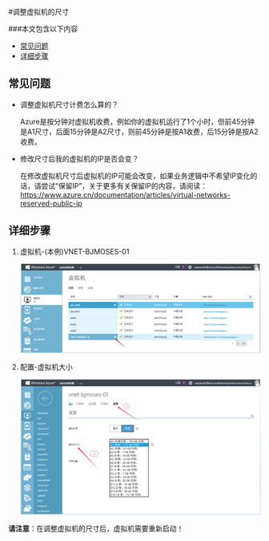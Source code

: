 <properties 
	pageTitle="调整虚拟机的尺寸" 
	description="本文介绍如何调整虚拟机的尺寸" 
	services="virtual machine" 
	documentationCenter="" 
	authors=""
	manager="" 
	editor=""/>
<tags ms.service="virtual-machine-aog" ms.date="" wacn.date="12/18/2015"/>

#调整虚拟机的尺寸

###本文包含以下内容

- [常见问题](#faq)
- [详细步骤](#detail)
 
## <a id="faq"></a>常见问题

- 调整虚拟机尺寸计费怎么算的？

	Azure是按分钟对虚拟机收费，例如你的虚拟机运行了1个小时，但前45分钟是A1尺寸，后面15分钟是A2尺寸，则前45分钟是按A1收费，后15分钟是按A2收费。

- 修改尺寸后我的虚拟机的IP是否会变？

	在修改虚拟机尺寸后虚拟机的IP可能会改变，如果业务逻辑中不希望IP变化的话，请尝试“保留IP”，关于更多有关保留IP的内容，请阅读：https://www.azure.cn/documentation/articles/virtual-networks-reserved-public-ip

## <a id="detail"></a>详细步骤

1. 虚拟机-(本例)VNET-BJMOSES-01
 
	![](./media/aog-virtual-machine-how-to-reset-vm-size/choose-vm.png)
 
2. 配置-虚拟机大小

	![](./media/aog-virtual-machine-how-to-reset-vm-size/reset-vm-size.png)

**请注意**：在调整虚拟机的尺寸后，虚拟机需要重新启动！
 
